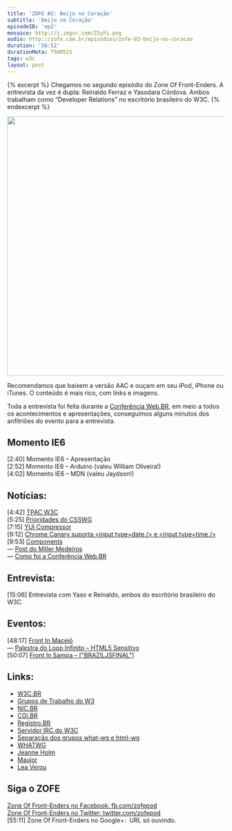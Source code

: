 ```yaml
---
title: 'ZOFE #2: Beijo no Coração'
subtitle: 'Beijo no Coração'
episodeID: 'ep2'
mosaico: http://i.imgur.com/ZSyFi.png
audio: http://zofe.com.br/episodios/zofe-02-beijo-no-coracao
duration: '56:52'
durationMeta: T56M52S
tags: w3c
layout: post
---
```


{% excerpt %}
Chegamos no segundo episódio do Zone Of Front-Enders. A entrevista da vez é dupla: Reinaldo Ferraz e Yasodara Córdova. Ambos trabalham como “Developer Relations” no escritório brasileiro do W3C.
{% endexcerpt %}

<p style="text-align: center;">
	<img title="Mosaico - Episódio 2 - Beijo no Coração" src="http://i.imgur.com/ZSyFi.png" alt="" width="600" height="600" />
</p>

Recomendamos que baixem a versão AAC e ouçam em seu iPod, iPhone ou iTunes. O conteúdo é mais rico, com links e imagens.

Toda a entrevista foi feita durante a [Conferência Web.BR](http://conferenciaweb.w3c.br), em meio a todos os acontecimentos e apresentações, conseguimos alguns minutos dos anfitriões do evento para a entrevista.

## Momento IE6

\[2:40\] Momento IE6 – Apresentação<br />
\[2:52\] Momento IE6 – Arduino (valeu William Oliveira!)<br />
\[4:02\] Momento IE6 – MDN (valeu Jaydson!)

## Notícias:

\[4:42\] [TPAC W3C](http://www.w3.org/2012/10/TPAC/ "TPAC W3C")<br />
\[5:25\] [Prioridades do CSSWG](http://disruptive-innovations.com/zoo/customers/CSSWG/Priorities.html "Prioridades do CSSWG")<br />
\[7:15\] [YUI Compressor](http://www.yuiblog.com/blog/2012/10/16/state-of-yui-compressor/ "YUI Compressor")<br />
\[9:12\] [Chrome Canary suporta &lt;input type=date /&gt; e &lt;input type=time /&gt;](https://twitter.com/danielfilho/status/263318786327855105 "Twitter: Canary suporta a type date e time em inputs")<br />
\[9:53\] [Components](https://github.com/component/component "Components")<br />
	— [Post do Miller Medeiros](http://blog.millermedeiros.com/stop-writing-plugins-start-writing-components/ "Post do Miller Medeiros")<br />
	— [Como foi a Conferência Web.BR](http://conferenciaweb.w3c.br "Como foi a Conferência Web.BR")

## Entrevista:

\[15:06\] Entrevista com Yaso e Reinaldo, ambos do escritório brasileiro do W3C

## Eventos:

\[48:17\] [Front In Maceió](http://frontinmaceio.com.br/ "Front In Maceió")<br />
	— [Palestra do Loop Infinito – HTML5 Sensitivo](https://speakerdeck.com/loopinfinito/html5-sensitivo-seu-browser-no-plano-astral "Palestra do Loop Infinito – HTML5 Sensitivo")<br />
\[50:07\] [Front In Sampa – \["BRAZILJSFINAL"\]](http://www.frontinsampa.com.br/ "Front In Sampa")

## Links:

- [W3C.BR](http://w3c.br/ "W3C.BR")
- [Grupos de Trabalho do W3](http://www.w3.org/Consortium/activities#Math_Working_Group "Grupos de Trabalho do W3")
- [NIC.BR](http://nic.br/ "NIC.BR")
- [CGI.BR](http://cgi.br/ "CGI.BR")
- [Registro.BR](http://registro.br/ "Registro.BR")
- [Servidor IRC do W3C](irc://irc.w3.org/ "Servidor IRC do W3C")
- [Separação dos grupos what-wg e html-wg](http://lists.w3.org/Archives/Public/public-whatwg-archive/2012Jul/0119.html "Separação dos grupos what-wg e html-wg")
- [WHATWG](http://whatwg.org "WHATWG")
- [Jeanne Holm](http://www.linkedin.com/in/jeanneholm "Jeanne Holm")
- [Maujor](http://maujor.com.br/ "Maujorsauro-Rex")
- [Lea Verou](http://lea.verou.me/ "Lea Verou")

## Siga o ZOFE

[Zone Of Front-Enders no Facebook: fb.com/zofepod](http://fb.com/zofepod/ "ZOFE no Facebook: fb.com/zofepod")<br />
[Zone Of Front-Enders no Twitter: twitter.com/zofepod](http://twitter.com/zofepod/ "ZOFE no Twitter")<br />
\[55:11\] Zone Of Front-Enders no Google+: &nbsp;URL só ouvindo.